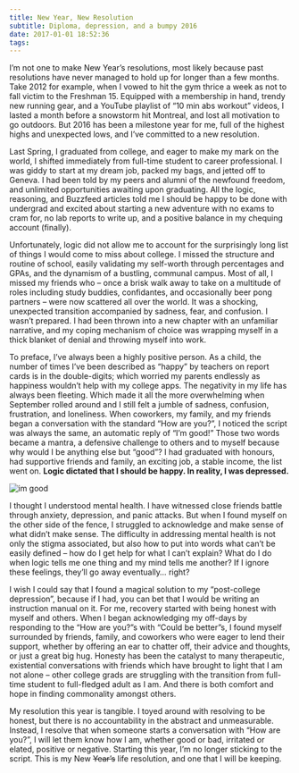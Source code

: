 ```yaml
---
title: New Year, New Resolution
subtitle: Diploma, depression, and a bumpy 2016
date: 2017-01-01 18:52:36
tags:
---
```

I’m not one to make New Year’s resolutions, most likely because past resolutions have never managed to hold up for longer than a few months. Take 2012 for example, when I vowed to hit the gym thrice a week as not to fall victim to the Freshman 15. Equipped with a membership in hand, trendy new running gear, and a YouTube playlist of “10 min abs workout” videos, I lasted a month before a snowstorm hit Montreal, and lost all motivation to go outdoors. But 2016 has been a milestone year for me, full of the highest highs and unexpected lows, and I’ve committed to a new resolution. 

Last Spring, I graduated from college, and eager to make my mark on the world, I shifted immediately from full-time student to career professional. I was giddy to start at my dream job, packed my bags, and jetted off to Geneva. I had been told by my peers and alumni of the newfound freedom, and unlimited opportunities awaiting upon graduating. All the logic, reasoning, and Buzzfeed articles told me I should be happy to be done with undergrad and excited about starting a new adventure with no exams to cram for, no lab reports to write up, and a positive balance in my chequing account (finally). 

Unfortunately, logic did not allow me to account for the surprisingly long list of things I would come to miss about college. I missed the structure and routine of school, easily validating my self-worth through percentages and GPAs, and the dynamism of a bustling, communal campus. Most of all, I missed my friends who – once a brisk walk away to take on a multitude of roles including study buddies, confidantes, and occasionally beer pong partners – were now scattered all over the world. It was a shocking, unexpected transition accompanied by sadness, fear, and confusion. I wasn’t prepared. I had been thrown into a new chapter with an unfamiliar narrative, and my coping mechanism of choice was wrapping myself in a thick blanket of denial and throwing myself into work. 

To preface, I’ve always been a highly positive person. As a child, the number of times I’ve been described as “happy” by teachers on report cards is in the double-digits; which worried my parents endlessly as happiness wouldn’t help with my college apps. The negativity in my life has always been fleeting. Which made it all the more overwhelming when September rolled around and I still felt a jumble of sadness, confusion, frustration, and loneliness. When coworkers, my family, and my friends began a conversation with the standard “How are you?”, I noticed the script was always the same, an automatic reply of “I’m good!” Those two words became a mantra, a defensive challenge to others and to myself because why would I be anything else but “good”? I had graduated with honours, had supportive friends and family, an exciting job, a stable income, the list went on. **Logic dictated that I should be happy. In reality, I was depressed.**

![im good](/img/2017-01-01-im-good.jpg)

I thought I understood mental health. I have witnessed close friends battle through anxiety, depression, and panic attacks. But when I found myself on the other side of the fence, I struggled to acknowledge and make sense of what didn’t make sense. The difficulty in addressing mental health is not only the stigma associated, but also how to put into words what can’t be easily defined – how do I get help for what I can’t explain? What do I do when logic tells me one thing and my mind tells me another? If I ignore these feelings, they’ll go away eventually… right?  

I wish I could say that I found a magical solution to my “post-college depression”, because if I had, you can bet that I would be writing an instruction manual on it. For me, recovery started with being honest with myself and others. When I began acknowledging my off-days by responding to the “How are you?”s with “Could be better”s, I found myself surrounded by friends, family, and coworkers who were eager to lend their support, whether by offering an ear to chatter off, their advice and thoughts, or just a great big hug. Honesty has been the catalyst to many therapeutic, existential conversations with friends which have brought to light that I am not alone –  other college grads are struggling with the transition from full-time student to full-fledged adult as I am. And there is both comfort and hope in finding commonality amongst others. 

My resolution this year is tangible. I toyed around with resolving to be honest, but there is no accountability in the abstract and unmeasurable. Instead, I resolve that when someone starts a conversation with “How are you?”, I will let them know how I am, whether good or bad, irritated or elated, positive or negative. Starting this year, I’m no longer sticking to the script. This is my New <del>Year’s</del> life resolution, and one that I will be keeping. 

